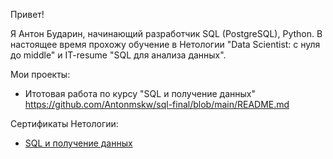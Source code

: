 Привет!

Я Антон Бударин, начинающий разработчик SQL (PostgreSQL), Python. В настоящее время прохожу обучение в Нетологии "Data Scientist: с нуля до middle" и IT-resume "SQL для анализа данных". 

Мои проекты:
 - Итотовая работа по курсу "SQL и получение данных" https://github.com/Antonmskw/sql-final/blob/main/README.md

Сертификаты Нетологии:
 - [SQL и получение данных](https://github.com/Antonmskw/antonmskw/files/9598750/certificate.pdf)

